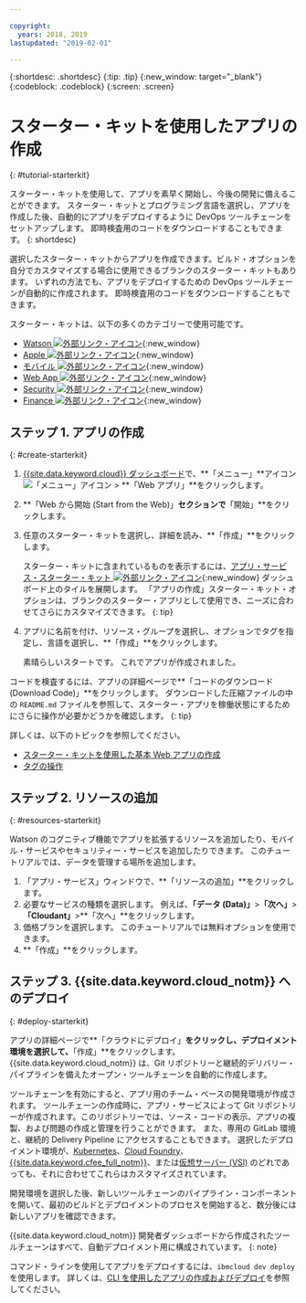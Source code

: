 ```yaml
---

copyright:
  years: 2018, 2019
lastupdated: "2019-02-01"

---
```


{:shortdesc: .shortdesc}
{:tip: .tip}
{:new_window: target="_blank"}
{:codeblock: .codeblock}
{:screen: .screen}

# スターター・キットを使用したアプリの作成
{: #tutorial-starterkit}

スターター・キットを使用して、アプリを素早く開始し、今後の開発に備えることができます。 スターター・キットとプログラミング言語を選択し、アプリを作成した後、自動的にアプリをデプロイするように DevOps ツールチェーンをセットアップします。 即時検査用のコードをダウンロードすることもできます。
{: shortdesc}

選択したスターター・キットからアプリを作成できます。ビルド・オプションを自分でカスタマイズする場合に使用できるブランクのスターター・キットもあります。 いずれの方法でも、アプリをデプロイするための DevOps ツールチェーンが自動的に作成されます。 即時検査用のコードをダウンロードすることもできます。

スターター・キットは、以下の多くのカテゴリーで使用可能です。
* [Watson ![外部リンク・アイコン](../../icons/launch-glyph.svg "外部リンク・アイコン")](https://{DomainName}/developer/watson/dashboard){:new_window}
* [Apple ![外部リンク・アイコン](../../icons/launch-glyph.svg "外部リンク・アイコン")](https://{DomainName}/developer/appledevelopment/dashboard){:new_window}
* [モバイル ![外部リンク・アイコン](../../icons/launch-glyph.svg "外部リンク・アイコン")](https://{DomainName}/developer/mobile/dashboard){:new_window}
* [Web App ![外部リンク・アイコン](../../icons/launch-glyph.svg "外部リンク・アイコン")](https://{DomainName}/developer/appservice/dashboard){:new_window}
* [Security ![外部リンク・アイコン](../../icons/launch-glyph.svg "外部リンク・アイコン")](https://{DomainName}/developer/security/dashboard){:new_window}
* [Finance ![外部リンク・アイコン](../../icons/launch-glyph.svg "外部リンク・アイコン")](https://{DomainName}/developer/finance/dashboard){:new_window}

## ステップ 1. アプリの作成
{: #create-starterkit}

1. [{{site.data.keyword.cloud}} ダッシュボード](https://{DomainName})で、**「メニュー」**アイコン ![「メニュー」アイコン](../../icons/icon_hamburger.svg) > **「Web アプリ」**をクリックします。

2. **「Web から開始 (Start from the Web)」**セクションで**「開始」**をクリックします。

3. 任意のスターター・キットを選択し、詳細を読み、**「作成」**をクリックします。
    
    スターター・キットに含まれているものを表示するには、[アプリ・サービス・スターター・キット ![外部リンク・アイコン](../../icons/launch-glyph.svg "外部リンク・アイコン")](https://{DomainName}/developer/appservice/starter-kits){:new_window} ダッシュボード上のタイルを展開します。 「アプリの作成」スターター・キット・オプションは、ブランクのスターター・アプリとして使用でき、ニーズに合わせてさらにカスタマイズできます。
    {: tip}

4. アプリに名前を付け、リソース・グループを選択し、オプションでタグを指定し、言語を選択し、**「作成」**をクリックします。
    
    素晴らしいスタートです。 これでアプリが作成されました。

コードを検査するには、アプリの詳細ページで**「コードのダウンロード (Download Code)」**をクリックします。 ダウンロードした圧縮ファイルの中の `README.md` ファイルを参照して、スターター・アプリを稼働状態にするためにさらに操作が必要かどうかを確認します。
{: tip}

詳しくは、以下のトピックを参照してください。
 * [スターター・キットを使用した基本 Web アプリの作成](/docs/apps/tutorials/tutorial_web.html#tutorial-webapp)
 * [タグの操作](/docs/resources/tagging_resources.html#tag)

## ステップ 2. リソースの追加
{: #resources-starterkit}

Watson のコグニティブ機能でアプリを拡張するリソースを追加したり、モバイル・サービスやセキュリティー・サービスを追加したりできます。 このチュートリアルでは、データを管理する場所を追加します。

1. 「アプリ・サービス」ウィンドウで、**「リソースの追加」**をクリックします。
2. 必要なサービスの種類を選択します。 例えば、**「データ (Data)」**>**「次へ」**>**「Cloudant」**>**「次へ」**をクリックします。
3. 価格プランを選択します。 このチュートリアルでは無料オプションを使用できます。
4. **「作成」**をクリックします。

## ステップ 3. {{site.data.keyword.cloud_notm}} へのデプロイ
{: #deploy-starterkit}

アプリの詳細ページで**「クラウドにデプロイ」**をクリックし、デプロイメント環境を選択して、**「作成」**をクリックします。 {{site.data.keyword.cloud_notm}} は、Git リポジトリーと継続的デリバリー・パイプラインを備えたオープン・ツールチェーンを自動的に作成します。

ツールチェーンを有効にすると、アプリ用のチーム・ベースの開発環境が作成されます。 ツールチェーンの作成時に、アプリ・サービスによって Git リポジトリーが作成されます。このリポジトリーでは、ソース・コードの表示、アプリの複製、および問題の作成と管理を行うことができます。 また、専用の GitLab 環境と、継続的 Delivery Pipeline にアクセスすることもできます。 選択したデプロイメント環境が、[Kubernetes](/docs/containers/container_index.html#container_index)、[Cloud Foundry](/docs/cloud-foundry-public/about-cf.html#about-cf)、[{{site.data.keyword.cfee_full_notm}}](/docs/cloud-foundry/index.html#about)、または[仮想サーバー (VSI)](/docs/vsi/vsi_index.html) のどれであっても、それに合わせてこれらはカスタマイズされています。

開発環境を選択した後、新しいツールチェーンのパイプライン・コンポーネントを開いて、最初のビルドとデプロイメントのプロセスを開始すると、数分後には新しいアプリを確認できます。

{{site.data.keyword.cloud_notm}} 開発者ダッシュボードから作成されたツールチェーンはすべて、自動デプロイメント用に構成されています。
{: note}

コマンド・ラインを使用してアプリをデプロイするには、`ibmcloud dev deploy` を使用します。 詳しくは、[CLI を使用したアプリの作成およびデプロイ](/docs/apps/create-deploy-cli.html#create-deploy-app-cli)を参照してください。
